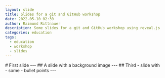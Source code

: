 ```yaml
---
layout: slide
title: Slides for a git and GitHub workshop
date: 2022-05-10 02:30
author: Raimund Rittnauer
description: Some slides for a git and GitHub workshop using reveal.js
categories: education
tags:
  - education
  - workshop
  - slides
---
```


<section data-markdown>
    # First
    slide
    ---
    <!-- .slide: data-background-image="/assets/img/2022-05-11-git-github-workshop/mangotime2.jpg" -->
    ## A slide with a background image
    ---
    ## Third
    - slide with
    - some
    - bullet points
    ---
</section>